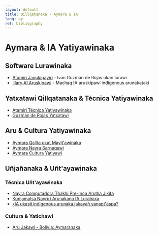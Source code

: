 ```yaml
---
layout: default
title: Qillqatanaka - Aymara & IA
lang: ay
ref: bibliography
---
```


# Aymara & IA Yatiyawinaka

## Software Lurawinaka
- [Atamiri Jaqukipayiri](http://www.atamiri.cc/en/AtamiriSolution/History/index.html) - Ivan Guzman de Rojas ukan lurawi
- [Illary AI Aruskipawi](https://www.youtube.com/watch?v=yoOYqHnPlcM) - Machaq IA aruskipawi indigenous arunakataki

## Yatxatawi Qillqatanaka & Técnica Yatiyawinaka
- [Atamiri Técnica Yatiyawinaka](https://mt-archive.net/90/BCS-22-1994-Stanton.pdf)
- [Guzman de Rojas Yatxatawi](https://aclanthology.org/www.mt-archive.info/Guzman-2006.pdf)

## Aru & Cultura Yatiyawinaka
- [Aymara Qallta ukat Mayjt'awinaka](https://lingweb.eva.mpg.de/quechua/Eng/Sounds/Aymara/AymaraOriginsAndDiversity.htm)
- [Aymara Nayra Sarnaqawi](https://aymara.org/webarchives/www2002/english/histo.php)
- [Aymara Cultura Yatiyawi](https://www.folklore.earth/culture/aymara/)

## Uñjañanaka & Uñt'ayawinaka
### Técnica Uñt'ayawinaka
- [Nayra Computadora Thakhi Pre-Inca Arutha Jikita](https://www.youtube.com/watch?v=EXxauprYQEA)
- [Kunjamatsa Nayrïri Arunakana IA Lurañaxa](https://www.youtube.com/watch?v=Omp3X-FXdLs)
- [¿IA ukasti indigenous arunaka jakayañ yanapt'aspa?](https://www.youtube.com/watch?v=pG9oHJWdJnY)

### Cultura & Yatichawi
- [Aru Jakawi - Bolivia: Aymaranaka](https://www.youtube.com/watch?v=mrAFT4NbG7k)
